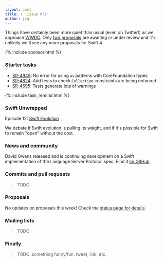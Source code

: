 ```yaml
---
layout: post
title: ! 'Issue #71'
author: jsq
---
```


Things have certainly been more quiet than usual (even on Twitter!) as we approach [WWDC](https://developer.apple.com/wwdc). Only [two proposals](https://apple.github.io/swift-evolution/) are awaiting or under review and it's unlikely we'll see any more proposals for Swift 4.

<!--excerpt-->

{% include sponsor.html %}

### Starter tasks

- [SR-4949](https://bugs.swift.org/browse/SR-4949): No error for using `as` patterns with CoreFoundation types
- [SR-4824](https://bugs.swift.org/browse/SR-4824): Add tests to check `Collection` constraints are being enforced
- [SR-4595](https://bugs.swift.org/browse/SR-4595): Tests generate lots of warnings

{% include task_remind.html %}

### Swift Unwrapped

Episode 12: [Swift Evolution](https://spec.fm/podcasts/swift-unwrapped/69638)

We debate if Swift evolution is pulling its weight, and if it's possible for Swift to remain "open" without the cost.

### News and community

David Owens released and is continuing development on a Swift implementation of the Language Server Protocol spec. Find it [on GitHub](https://github.com/owensd/swift-lsp).

### Commits and pull requests

> TODO

### Proposals

No updates on proposals this week! Check the [status page for details](https://apple.github.io/swift-evolution/).

### Mailing lists

> TODO

### Finally

> TODO: something funny/fun. tweet, link, etc.
